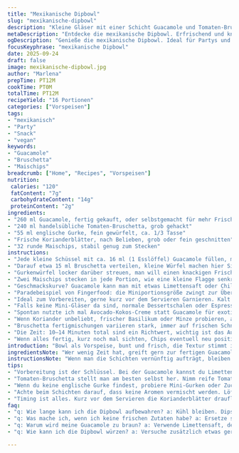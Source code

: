```yaml
---
title: "Mexikanische Dipbowl"
slug: "mexikanische-dipbowl"
description: "Kleine Gläser mit einer Schicht Guacamole und Tomaten-Bruschetta, garniert mit knackigem, gewürfeltem englischem Gurkenstück und frischer Korianderblättern. Serviert mit Maischips in die Bowls gesteckt. Variiert durch Zutatenanpassungen und zeitliche Feinjustierung. Eignet sich gut als Vorspeise oder Fingerfood, vegan, glutenfrei, ohne Nüsse, Milchprodukte und Eier."
metaDescription: "Entdecke die mexikanische Dipbowl. Erfrischend und knackig. Ideal für Parties mit Guacamole und Bruschetta"
ogDescription: "Genieße die mexikanische Dipbowl. Ideal für Partys und geselliges Beisammensein, leicht zuzubereiten mit Guacamole und knackigen Chips"
focusKeyphrase: "mexikanische Dipbowl"
date: 2025-09-24
draft: false
image: mexikanische-dipbowl.jpg
author: "Marlena"
prepTime: PT12M
cookTime: PT0M
totalTime: PT12M
recipeYield: "16 Portionen"
categories: ["Vorspeisen"]
tags:
- "mexikanisch"
- "Party"
- "Snack"
- "vegan"
keywords:
- "Guacamole"
- "Bruschetta"
- "Maischips"
breadcrumb: ["Home", "Recipes", "Vorspeisen"]
nutrition: 
 calories: "120"
 fatContent: "7g"
 carbohydrateContent: "14g"
 proteinContent: "2g"
ingredients:
- "260 ml Guacamole, fertig gekauft, oder selbstgemacht für mehr Frische"
- "240 ml handelsübliche Tomaten-Bruschetta, grob gehackt"
- "55 ml englische Gurke, fein gewürfelt, ca. 1/3 Tasse"
- "Frische Korianderblätter, nach Belieben, grob oder fein geschnitten"
- "32 runde Maischips, stabil genug zum Stecken"
instructions:
- "Jede kleine Schüssel mit ca. 16 ml (1 Esslöffel) Guacamole füllen, mit einem kleinen Löffel, nicht zu dick."
- "Darauf etwa 15 ml Bruschetta verteilen, kleine Würfel machen hier Sinn, keine Soße laufen lassen."
- "Gurkenwürfel locker darüber streuen, man will einen knackigen Frischekick, nicht matschiges Gemüse. Wer Koriander mag, legt locker ein paar Blätter drauf, nicht vollstopfen, max. eine Pinzette voll pro Stück."
- "Zwei Maischips stecken in jede Portion, wie eine kleine Flagge senkrecht, geben Form und Griff in einem."
- "Geschmackskurve? Guacamole kann man mit etwas Limettensaft oder Chili gehaltvoller machen, wenn gekauft sehr oft etwas fade. Ein Hauch Salz oder Kumin unter die Bruschetta, wenn selbst gemixt wird, bringt das Umami hoch."
- "Paradebeispiel von Fingerfood: die Miniportionsgröße zwingt zur Übersicht, kein Chaos mit zu viel von allem. Wichtig: Chips müssen knackig, nicht feucht oder labbrig sein, sonst weichen sie schnell durch."
- "Ideal zum Vorbereiten, gerne kurz vor dem Servieren Garnieren. Kalt servieren, nie warm oder lauwarm, sonst zerfällt die Textur, Konsistenz zählt."
- "Falls keine Mini-Gläser da sind, normale Dessertschalen oder Espressotassen nutzen. Wichtig bleibt: Portionen klein und einzeln, das bringt auf der Party Schwung."
- "Spontan nutzte ich mal Avocado-Kokos-Creme statt Guacamole für exotische Note, geht auch. Gurke kann durch gehackte Paprika ersetzt werden, bringt Süße und Farbenfreude."
- "Wenn Koriander unbeliebt, frischer Basilikum oder Minze probieren, andere aromatische Kniffe."
- "Bruschetta fertigmischungen variieren stark, immer auf frischen Schnitt achten, nicht zu viel Öl, sonst Fehler Nummer eins: kein Crunch mehr."
- "Die Zeit: 10–14 Minuten total sind ein Richtwert, wichtig ist das Auge: Guacamole homogen verteilt, Gurkenwürfel sichtbar und frisch, Chips trocken und knackig."
- "Wenn alles fertig, kurz noch mal sichten, Chips eventuell neu positionieren, evtl. leicht andrücken, damit sie nicht umkippen."
introduction: "Bowl als Vorspeise, bunt und frisch, die Textur stimmt immer. Meine Versuche vor Jahren endeten oft im matschigen Desaster: Chips weich, Gemüse wässrig. Das hier ist knusprig, scharf und kühl – so mag ich das. Man kann mengenmäßig variieren, auch weniger Guacamole schmeckt schön mild. Feierabendsnacks mit Charakter und wenig Aufwand."
ingredientsNote: "Wer wenig Zeit hat, greift gern zur fertigen Guacamole, die darf aber nicht zu salzig oder zäh sein, das ist oft der Fall. Für Bruschetta, neben großen Supermarktgläsern, macht man sich besser selbst eine schnelle Mischung aus Tomaten, etwas Schalotte, Olivenöl und Zitronensaft – frischer, aromatischer. Koriander liebe ich, aber auch Petersilie oder Schnittlauch ergänzen frisch; stellt immer einen Ersatz bereit. Gurken sind nicht nur Geschmack, sondern auch Volumen, keinen Fehler machen und nicht zu klein schneiden. Chips fluffig, luftdicht gelagert, sonst zerbrechen sie vor der Party schnell."
instructionsNote: "Wenn man die Schichten vernünftig aufträgt, bleiben sie optisch ansprechend. Nicht zu hastig, denn sonst vermischen sich die Aromen nicht und das Auge isst ja mit. Am besten einen kleinen Löffel pro Portion, guckt man zu tief, verklumpt die Guacamole. Beide Dip-Schichten schön getrennt halten, damit die Frische von Bruschetta und der Feuchtigkeitsgrad von Guacamole perfekt bleiben. Auf die Chips achten, beim Einstecken ein Zischen hören – das ist frische Knusprigkeit. Nach dem Schichten die Portionen möglichst kalt lagern, sie werden sonst schnell unansehnlich und matschig. Vor dem Servieren nochmal Koriander frisch drüber, nicht früher!"
tips:
- "Vorbereitung ist der Schlüssel. Bei der Guacamole kannst du Limettensaft hinzufügen für mehr Frische; Chili bringt Feuer. Achte darauf, dass die Konsistenz stimmt. Falls du wenig Zeit hast, nimm fertige Guacamole, aber wähle mit Bedacht – sie sollte nicht zu salzig oder trocken sein. "
- "Tomaten-Bruschetta stellt man am besten selbst her. Nimm reife Tomaten, etwas Zwiebel, frischen Knoblauch, dann mit Olivenöl und Essig marinieren. Vermeide zu viel Flüssigkeit, sonst wird die Mischung matschig. Dickere Würfel machen Sinn für die Struktur. "
- "Wenn du keine englische Gurke findest, probiere Mini-Gurken oder Zucchini. Sie bringen Knackigkeit und Frische. Respektiere die Portionsgröße, Chips sollten nicht labbrig werden. Wähle dickere Chips für Stabilität, sie müssen auch im Glas sitzen."
- "Achte beim Schichten darauf, dass keine Aromen vermischt werden. Löffel für Löffel, trage die Schichten mit Bedacht auf. Die Gurkenwürfel sollten geschnitten und nicht zerdrückt werden. Sie geben den Frischekick im Snack."
- "Timing ist alles. Kurz vor dem Servieren die Korianderblätter drauflegen. Wenn du Koriander nicht magst, geht auch frischer Basilikum oder Minze, sucht euch die Aromen aus. Schichte die Dipbowl nacheinander, dann sieht's nicht nur gut aus sondern das Mundgefühl stimmt."
faq:
- "q: Wie lange kann ich die Dipbowl aufbewahren? a: Kühl bleiben. Dips bis zu 2 Stunden im Kühlschrank, Chips separat. Chips weichen schnell auf. "
- "q: Was mache ich, wenn ich keine frischen Zutaten habe? a: Ersetze sie durch hochwertige Fertigprodukte. Achte aber darauf, dass es geschmacklich passt. Vue, dass Vermischung noch gut aussieht."
- "q: Warum wird meine Guacamole zu braun? a: Verwende Limettensaft, der hilft. Wenn du avocadoschnell verarbeiten kannst, bleibt sie frisch. Gut darauf achten, auch die Luft vermeiden."
- "q: Wie kann ich die Dipbowl würzen? a: Versuche zusätzlich etwas geräuchertes Paprikapulver über die Guacamole für mehr Tiefe. Ein Löffel Salz kann Wunder bewirken, aber nicht übertreiben. "

---
```

